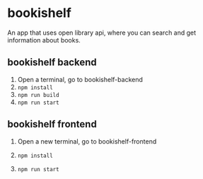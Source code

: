 # bookishelf
An app that uses open library api, where you can search and get information about books.

## bookishelf backend
1. Open a terminal, go to bookishelf-backend
2. `npm install`
3. `npm run build`
4. `npm run start`



## bookishelf frontend
1. Open a new terminal, go to bookishelf-frontend 

2. `npm install`
3. `npm run start`

